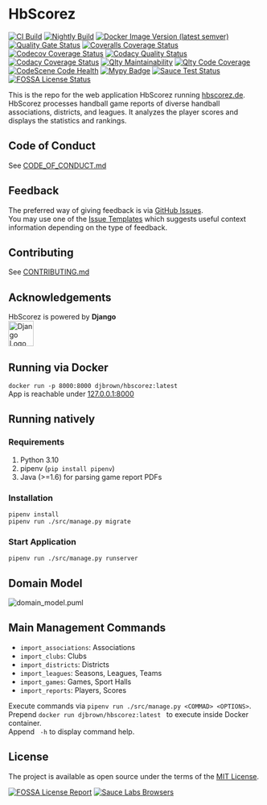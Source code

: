 # HbScorez

[![CI Build](https://github.com/djbrown/hbscorez/actions/workflows/ci-build.yml/badge.svg)](https://github.com/djbrown/hbscorez/actions/workflows/ci-build.yml)
[![Nightly Build](https://github.com/djbrown/hbscorez/actions/workflows/nightly-build.yml/badge.svg)](https://github.com/djbrown/hbscorez/actions/workflows/nightly-build.yml)
[![Docker Image Version (latest semver)](https://img.shields.io/docker/v/djbrown/hbscorez?label=image&sort=semver)](https://hub.docker.com/r/djbrown/hbscorez)
[![Quality Gate Status](https://sonarcloud.io/api/project_badges/measure?project=djbrown_hbscorez&metric=alert_status)](https://sonarcloud.io/dashboard?id=djbrown_hbscorez)
[![Coveralls Coverage Status](https://coveralls.io/repos/github/djbrown/hbscorez/badge.svg)](https://coveralls.io/github/djbrown/hbscorez)
[![Codecov Coverage Status](https://codecov.io/github/djbrown/hbscorez/coverage.svg)](https://codecov.io/github/djbrown/hbscorez/)
[![Codacy Quality Status](https://app.codacy.com/project/badge/Grade/aa168e5b5c154b1ba8b891afa0998d9e)](https://app.codacy.com/gh/djbrown/hbscorez/dashboard)
[![Codacy Coverage Status](https://app.codacy.com/project/badge/Coverage/aa168e5b5c154b1ba8b891afa0998d9e)](https://app.codacy.com/gh/djbrown/hbscorez/dashboard)
[![Qlty Maintainability](https://qlty.sh/gh/djbrown/projects/hbscorez/maintainability.svg)](https://qlty.sh/gh/djbrown/projects/hbscorez)
[![Qlty Code Coverage](https://qlty.sh/gh/djbrown/projects/hbscorez/coverage.svg)](https://qlty.sh/gh/djbrown/projects/hbscorez)
[![CodeScene Code Health](https://codescene.io/projects/40238/status-badges/code-health)](https://codescene.io/projects/40238)
[![Mypy Badge](https://www.mypy-lang.org/static/mypy_badge.svg)](https://mypy-lang.org/)
[![Sauce Test Status](https://saucelabs.com/buildstatus/dan-brown)](https://saucelabs.com/u/dan-brown)
[![FOSSA License Status](https://app.fossa.com/api/projects/custom%2B5488%2Fgithub.com%2Fdjbrown%2Fhbscorez.svg?type=shield)](https://app.fossa.com/projects/custom%2B5488%2Fgithub.com%2Fdjbrown%2Fhbscorez)

This is the repo for the web application HbScorez running [hbscorez.de](https://hbscorez.de/).  
HbScorez processes handball game reports of diverse handball associations, districts, and leagues.
It analyzes the player scores and displays the statistics and rankings.

## Code of Conduct

See [CODE_OF_CONDUCT.md](.github/CODE_OF_CONDUCT.md)

## Feedback

The preferred way of giving feedback is via [GitHub Issues](https://github.com/djbrown/hbscorez/issues).  
You may use one of the [Issue Templates](https://github.com/djbrown/hbscorez/issues/new/choose) which suggests useful context information depending on the type of feedback.

## Contributing

See [CONTRIBUTING.md](.github/CONTRIBUTING.md)

## Acknowledgements

HbScorez is powered by **Django**  
[<img src="https://www.djangoproject.com/m/img/logos/django-logo-positive.svg" height="50" alt="Django Logo"/>](https://www.djangoproject.com/)

## Running via Docker

`docker run -p 8000:8000 djbrown/hbscorez:latest`  
App is reachable under [127.0.0.1:8000](http://127.0.0.1:8000)

## Running natively

### Requirements

1. Python 3.10
1. pipenv (`pip install pipenv`)
1. Java (>=1.6) for parsing game report PDFs

### Installation

`pipenv install`  
`pipenv run ./src/manage.py migrate`

### Start Application

`pipenv run ./src/manage.py runserver`

## Domain Model

![domain_model.puml](https://www.plantuml.com/plantuml/proxy?src=https://raw.github.com/djbrown/hbscorez/master/domain_model.puml&fmt=svg)


## Main Management Commands

- `import_associations`: Associations
- `import_clubs`: Clubs
- `import_districts`: Districts
- `import_leagues`: Seasons, Leagues, Teams
- `import_games`: Games, Sport Halls
- `import_reports`: Players, Scores

Execute commands via `pipenv run ./src/manage.py <COMMAD> <OPTIONS>`.  
Prepend `docker run djbrown/hbscorez:latest ` to execute inside Docker container.  
Append ` -h` to display command help.

## License

The project is available as open source under the terms of the [MIT License](https://opensource.org/licenses/MIT).

[![FOSSA License Report](https://app.fossa.com/api/projects/custom%2B5488%2Fgithub.com%2Fdjbrown%2Fhbscorez.svg?type=large)](https://app.fossa.com/projects/custom%2B5488%2Fgithub.com%2Fdjbrown%2Fhbscorez?ref=badge_large)
[![Sauce Labs Browsers](https://saucelabs.com/browser-matrix/dan-brown.svg)](https://saucelabs.com/u/dan-brown)

